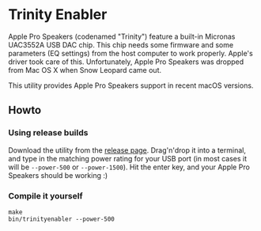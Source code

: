 # Trinity Enabler

Apple Pro Speakers (codenamed "Trinity") feature a built-in Micronas UAC3552A USB DAC chip. This chip needs some firmware and some parameters (EQ settings) from the host computer to work properly. Apple's driver took care of this. Unfortunately, Apple Pro Speakers was dropped from Mac OS X when Snow Leopard came out.

This utility provides Apple Pro Speakers support in recent macOS versions.

## Howto ##

### Using release builds ###

Download the utility from the [release page](https://github.com/jeanthom/trinityenabler/releases). Drag'n'drop it into a terminal, and type in the matching power rating for your USB port (in most cases it will be `--power-500` or `--power-1500`). Hit the enter key, and your Apple Pro Speakers should be working :)

### Compile it yourself ###

```
make
bin/trinityenabler --power-500
```
